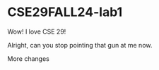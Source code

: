 # CSE29FALL24-lab1

Wow! I love CSE 29!

Alright, can you stop pointing that gun at me now.

More changes
